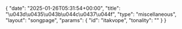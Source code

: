 {
    "date": "2025-01-26T05:31:54+00:00",
    "title": "\u043d\u0435\u043b\u044c\u0437\u044f",
    "type": "miscellaneous",
    "layout": "songpage",
    "params": {
        "id": "itakvope",
        "tonality": ""
    }
}